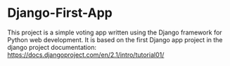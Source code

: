 # Django-First-App
This project is a simple voting app written using the Django framework for Python web development. 
It is based on the first Django app project in the django project documentation: https://docs.djangoproject.com/en/2.1/intro/tutorial01/
